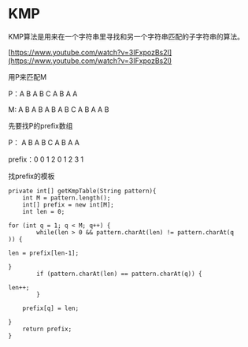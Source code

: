 # KMP

KMP算法是用来在一个字符串里寻找和另一个字符串匹配的子字符串的算法。

[https://www.youtube.com/watch?v=3IFxpozBs2I](https://www.youtube.com/watch?v=3IFxpozBs2I)

用P来匹配M

P：A B A B C A B A A

M:   A B A B A B A B C A B A A B

先要找P的prefix数组

P：       A B A B C A B A A

prefix：0  0  1 2 0 1 2 3 1

找prefix的模板

```text
private int[] getKmpTable(String pattern){
    int M = pattern.length();
    int[] prefix = new int[M];
    int len = 0;
    for (int q = 1; q < M; q++) {
        while(len > 0 && pattern.charAt(len) != pattern.charAt(q)) {
            len = prefix[len-1];
        }
        if (pattern.charAt(len) == pattern.charAt(q)) {
            len++;
        }
        prefix[q] = len;
    }
    return prefix;
}
```

